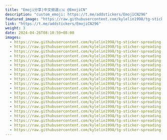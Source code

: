 ```yaml
---
title: "Emoji分享|中文频道🇨🇳 @EmojiCN"
description: "custom_emoji: https://t.me/addstickers/EmojiCN296"
featured_image: "https://raw.githubusercontent.com/kylelin1998/tg-sticker-spreading-worldwide-images/main/img/4d29db1e-7e84-405d-b773-575ada42e62c.jpg"
link: "https://t.me/addstickers/EmojiCN296"
weight: 3
date: 2024-04-26T08:10:59+08:00
images:
  - https://raw.githubusercontent.com/kylelin1998/tg-sticker-spreading-worldwide-images/main/img/4d29db1e-7e84-405d-b773-575ada42e62c.jpg
  - https://raw.githubusercontent.com/kylelin1998/tg-sticker-spreading-worldwide-images/main/img/d0b7499a-5dde-49f7-add8-dcceb2d2a7fc.jpg
  - https://raw.githubusercontent.com/kylelin1998/tg-sticker-spreading-worldwide-images/main/img/57017b04-1bdb-43e9-8da7-ffdb749cfbc3.jpg
  - https://raw.githubusercontent.com/kylelin1998/tg-sticker-spreading-worldwide-images/main/img/411e765f-c5d6-44b9-a233-089b23870200.jpg
  - https://raw.githubusercontent.com/kylelin1998/tg-sticker-spreading-worldwide-images/main/img/0f88c9c5-6fbd-4208-b671-ad0ee54911f9.jpg
  - https://raw.githubusercontent.com/kylelin1998/tg-sticker-spreading-worldwide-images/main/img/ca38ca83-34ce-4c5d-9d3a-d6c6bfaff126.jpg
  - https://raw.githubusercontent.com/kylelin1998/tg-sticker-spreading-worldwide-images/main/img/c3569f7f-bb3a-4cc0-ac45-34060f987f87.jpg
  - https://raw.githubusercontent.com/kylelin1998/tg-sticker-spreading-worldwide-images/main/img/bb6d0798-f775-4cf7-9854-4dde087d05c8.jpg
  - https://raw.githubusercontent.com/kylelin1998/tg-sticker-spreading-worldwide-images/main/img/f96915c8-963e-49ce-a8b4-afd9fa98d90d.jpg
  - https://raw.githubusercontent.com/kylelin1998/tg-sticker-spreading-worldwide-images/main/img/884045db-e2db-4767-a03a-5b54eacf4735.jpg
  - https://raw.githubusercontent.com/kylelin1998/tg-sticker-spreading-worldwide-images/main/img/326cce4c-c211-489c-b9fb-8b1797b0f32d.jpg
  - https://raw.githubusercontent.com/kylelin1998/tg-sticker-spreading-worldwide-images/main/img/af4f6c66-d1c2-4308-b741-b7a9371ea9f8.jpg
  - https://raw.githubusercontent.com/kylelin1998/tg-sticker-spreading-worldwide-images/main/img/ef2551c8-5954-4c48-ad87-0aef10c41df2.jpg
  - https://raw.githubusercontent.com/kylelin1998/tg-sticker-spreading-worldwide-images/main/img/b80b37c6-8905-4be8-9b6a-39f429a63bec.jpg
  - https://raw.githubusercontent.com/kylelin1998/tg-sticker-spreading-worldwide-images/main/img/fa1709e5-5790-4a90-991c-b5b2a7da0620.jpg
  - https://raw.githubusercontent.com/kylelin1998/tg-sticker-spreading-worldwide-images/main/img/95b7360a-87dd-478c-a53b-cc5ba1a88e96.jpg
  - https://raw.githubusercontent.com/kylelin1998/tg-sticker-spreading-worldwide-images/main/img/78879e71-30e3-42c0-8d3c-009576851a8b.jpg
  - https://raw.githubusercontent.com/kylelin1998/tg-sticker-spreading-worldwide-images/main/img/41285a3c-3305-4028-9981-7bb3562d496b.jpg
  - https://raw.githubusercontent.com/kylelin1998/tg-sticker-spreading-worldwide-images/main/img/e96297ff-85d8-43c9-b3eb-231630375fcb.jpg
  - https://raw.githubusercontent.com/kylelin1998/tg-sticker-spreading-worldwide-images/main/img/6da7db5b-bb78-42c7-a1f6-0743d958fe3b.jpg
---
```

